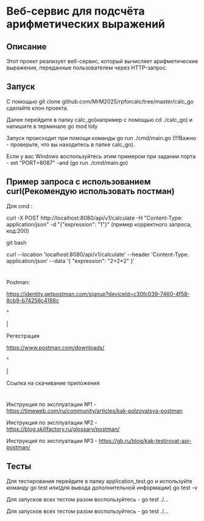 # Веб-сервис для подсчёта арифметических выражений
## Описание
Этот проект реализует веб-сервис, который вычисляет арифметические выражения, переданные пользователем через HTTP-запрос.

## Запуск 
С помощью git clone github.com/MrM2025/rpforcalc/tree/master/calc_go сделайте клон проекта. 

Далее перейдите в папку calc_go(например с помощью cd ./calc_go) и напишите в терминале go mod tidy

Запуск происходит при помощи команды go run ./cmd/main.go (!!!Важно - проверьте, что вы находитесь в папке calc_go).

Если у вас Windows воспользуйтесь этим примером при задании порта - set "PORT=8087" -and (go run ./cmd/main.go)

## Пример запроса с использованием curl(Рекомендую использовать постман)
Для cmd :  

 curl -X POST http://localhost:8080/api/v1/calculate -H "Content-Type: application/json" -d "{"expression": "1"}" (пример корректного запроса, код:200)

git bash

curl --location 'localhost:8080/api/v1/calculate'
--header 'Content-Type: application/json'
--data '{ "expression": "2+2*2" }'
#

Postman:

https://identity.getpostman.com/signup?deviceId=c30fc039-7460-4f58-8cb9-b74256c4186c  

^

|

Регестрация

https://www.postman.com/downloads/

^

|

Ссылка на скачивание приложения

#
Инструкция по эксплуатации №1 - https://timeweb.com/ru/community/articles/kak-polzovatsya-postman

Инструкция по эксплуатации №2 - https://blog.skillfactory.ru/glossary/postman/

Инструкция по эксплуатации №3 - https://gb.ru/blog/kak-testirovat-api-postman/


## Тесты
Для тестирования перейдите в папку application_test.go и используйте команду go test или(для вывода дополнительной информации) go test -v

Для запусков всех тестом разом воспользуйтесь - go test ./...

Для запусков всех тестом разом воспользуйтесь - go test ./...
